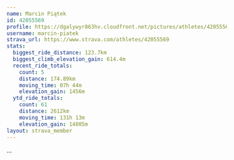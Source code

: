 ```yaml
---
name: Marcin Piątek
id: 42055569
profile: https://dgalywyr863hv.cloudfront.net/pictures/athletes/42055569/12602382/1/large.jpg
username: marcin-piatek
strava_url: https://www.strava.com/athletes/42055569
stats:
  biggest_ride_distance: 123.7km
  biggest_climb_elevation_gain: 614.4m
  recent_ride_totals:
    count: 5
    distance: 174.89km
    moving_time: 07h 44m
    elevation_gain: 1456m
  ytd_ride_totals:
    count: 61
    distance: 2612km
    moving_time: 131h 13m
    elevation_gain: 14805m
layout: strava_member
--- 
```

...
